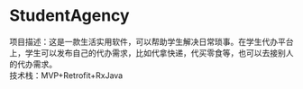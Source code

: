 # StudentAgency
项目描述：这是一款生活实用软件，可以帮助学生解决日常琐事。在学生代办平台上，学生可以发布自己的代办需求，比如代拿快递，代买零食等，也可以去接别人的代办需求。
<br>技术栈：MVP+Retrofit+RxJava</br>
